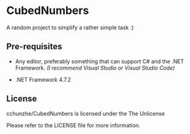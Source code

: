 # CubedNumbers
A random project to simplify a rather simple task :)

## Pre-requisites
* Any editor, preferably something that can support C# and the .NET Framework. _(I recommend Visual Studio or Visual Studio Code)_

* .NET Framework 4.7.2

## License
cchunzhe/CubedNumbers is licensed under the The Unlicense

Please refer to the LICENSE file for more information.
